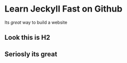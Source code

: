 # Learn Jeckyll Fast on Github

Its _great_ way to build a website

## Look this is H2
## Seriosly its great
